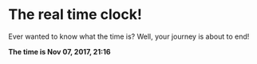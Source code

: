 # The real time clock!

Ever wanted to know what the time is? Well, your journey is about to end!

**The time is Nov 07, 2017, 21:16**